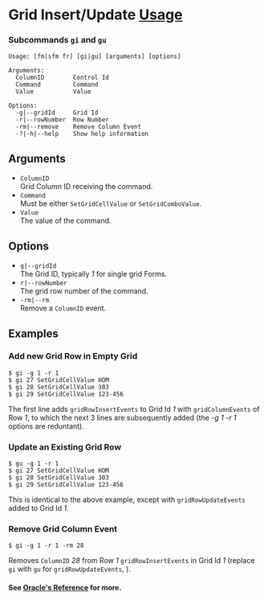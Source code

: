 # Grid Insert/Update [Usage](../README.md#commands)
### Subcommands `gi` and `gu`
```
Usage: [fm|sfm fr] [gi|gu] [arguments] [options]

Arguments:
  ColumnID        Control Id
  Command         Command
  Value           Value

Options:
  -g|--gridId     Grid Id
  -r|--rowNumber  Row Number
  -rm|--remove    Remove Column Event
  -?|-h|--help    Show help information
```

## Arguments
- `ColumnID`  
  Grid Column ID receiving the command.
- `Command`  
  Must be either `SetGridCellValue` or `SetGridComboValue`.
- `Value`  
  The value of the command.

## Options
- `g|--gridId`  
  The Grid ID, typically _1_ for single grid Forms.
- `r|--rowNumber`  
  The grid row number of the command.
- `-rm|--rm`  
  Remove a `ColumnID` event.

## Examples

### Add new Grid Row in Empty Grid
```
$ gi -g 1 -r 1
$ gi 27 SetGridCellValue HOM          
$ gi 28 SetGridCellValue 303               
$ gi 29 SetGridCellValue 123-456
```
The first line adds `gridRowInsertEvents` to Grid Id _1_ with `gridColumnEvents` of Row _1_, to which the next 3 lines are subsequently added (the _-g 1 -r 1_ options are reduntant).

### Update an Existing Grid Row
```
$ gu -g 1 -r 1
$ gi 27 SetGridCellValue HOM          
$ gi 28 SetGridCellValue 303               
$ gi 29 SetGridCellValue 123-456
```
This is identical to the above example, except with `gridRowUpdateEvents` added to Grid Id _1_.

### Remove Grid Column Event
```
$ gi -g 1 -r 1 -rm 28
```
Removes `ColumnID` _28_ from Row _1_ `gridRowInsertEvents` in Grid Id _1_ (replace `gi` with `gu` for `gridRowUpdateEvents`, ).

#### See [Oracle's Reference](https://docs.oracle.com/cd/E53430_01/EOTJC/perform_ais_formsvc_calls.htm#EOTJC180) for more.